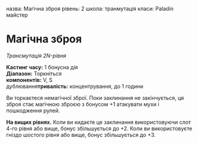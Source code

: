 назва: Магічна зброя рівень: 2 школа: транмутація класи: Paladin майстер

# Магічна зброя
_Трансмутація 2N-рівня_

**Кастинг часу:** 1 бонусна дія    
**Діапазон:** Торкніться    
**компонентів:** V, S    
дублювання**тривалість:** концентрування, до 1 години

Ви торкаєтеся немагічної зброї. Поки заклинання не закінчується, ця зброя стає магічною зброєю з бонусом +1 атакувати мухи і пошкодження рулей.

**На вищих рівнях.** Коли ви кидаєте це заклинання використовуючи слот 4-го рівня або вище, бонус збільшується до +2. Коли ви використовуєте гніздо шостого рівня або вище, бонус збільшується до +3. 